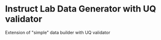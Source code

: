 # Instruct Lab Data Generator with UQ validator

Extension of "simple" data builder with UQ validator
